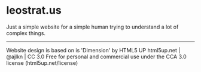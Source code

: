 # leostrat.us
Just a simple website for a simple human trying to understand a lot of complex things.

---

Website design is based on is 'Dimension' by HTML5 UP
html5up.net | @ajlkn | CC 3.0
Free for personal and commercial use under the CCA 3.0 license (html5up.net/license)

